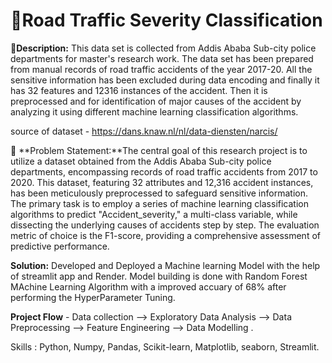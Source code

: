 # 🚦Road Traffic Severity Classification

🧾**Description:** This data set is collected from Addis Ababa Sub-city police departments for master's research work. 
The data set has been prepared from manual records of road traffic accidents of the year 2017-20. 
All the sensitive information has been excluded during data encoding and finally it has 32 features and 12316 instances of the accident.
Then it is preprocessed and for identification of major causes of the accident by analyzing it using different machine learning classification algorithms. 

source of dataset - https://dans.knaw.nl/nl/data-diensten/narcis/ 

🧭 **Problem Statement:**The central goal of this research project is to utilize a dataset obtained from the Addis Ababa Sub-city police departments, encompassing records of road traffic accidents from 2017 to 2020. This dataset, featuring 32 attributes and 12,316 accident instances, has been meticulously preprocessed to safeguard sensitive information. The primary task is to employ a series of machine learning classification algorithms to predict "Accident_severity," a multi-class variable, while dissecting the underlying causes of accidents step by step. The evaluation metric of choice is the F1-score, providing a comprehensive assessment of predictive performance.

**Solution:** Developed and Deployed a Machine learning Model with the help of streamlit app and Render.
Model building is done with Random Forest MAchine Learning Algorithm with a improved accuary of 68% after performing the HyperParameter Tuning.

**Project Flow** - Data collection --> Exploratory Data Analysis --> Data Preprocessing --> Feature Engineering --> Data Modelling .

Skills : Python, Numpy, Pandas, Scikit-learn, Matplotlib, seaborn, Streamlit. 
